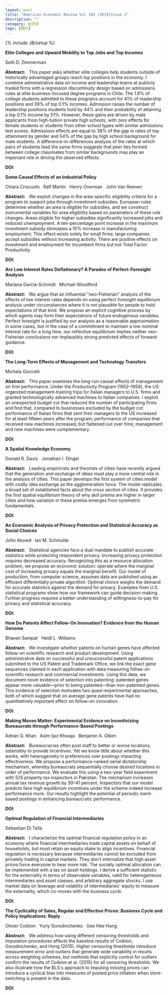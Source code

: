 ```yaml
---
layout: post
title: "American Economic Review Vol 109 (2019)Issue 1"
description: ""
category: 经济学
tags: [期刊]
---
```

{% include JB/setup %}

<p><strong>Elite Colleges and Upward Mobility to Top Jobs and Top Incomes</strong></p>
<p>Seth D. Zimmerman&nbsp;&nbsp;&nbsp;</p>
<p><strong>Abstract:</strong>&nbsp;&nbsp;&nbsp;This paper asks whether elite colleges help students outside of historically advantaged groups reach top positions in the economy. I combine administrative data on income and leadership teams at publicly traded firms with a regression discontinuity design based on admissions rules at elite business-focused degree programs in Chile. The 1.8% of college students admitted to these programs account for 41% of leadership positions and 39% of top 0.1% incomes. Admission raises the number of leadership positions students hold by 44% and their probability of attaining a top 0.1% income by 51%. However, these gains are driven by male applicants from high-tuition private high schools, with zero effects for female students or students from other school types with similar admissions test scores. Admissions effects are equal to 38% of the gap in rates of top attainment by gender and 54% of the gap by high school background for male students. A difference-in-differences analysis of the rates at which pairs of students lead the same firms suggests that peer ties formed between college classmates from similar backgrounds may play an important role in driving the observed effects.</p>
<p><strong>DOI</strong>:
</p>
<p> </p>
<p> </p>
  

<p><strong>Some Causal Effects of an Industrial Policy</strong></p>
<p>Chiara Criscuolo&nbsp;&nbsp;&nbsp;Ralf Martin&nbsp;&nbsp;&nbsp;Henry Overman&nbsp;&nbsp;&nbsp;John  Van Reenen&nbsp;&nbsp;&nbsp;</p>
<p><strong>Abstract:</strong>&nbsp;&nbsp;&nbsp;We exploit changes in the area-specific eligibility criteria for a program to support jobs through investment subsidies. European rules determine whether an area is eligible for subsidies, and we construct instrumental variables for area eligibility based on parameters of these rule changes. Areas eligible for higher subsidies significantly increased jobs and reduced unemployment. A ten-percentage point increase in the maximum investment subsidy stimulates a 10% increase in manufacturing employment. This effect exists solely for small firms: large companies accept subsidies without increasing activity. There are positive effects on investment and employment for incumbent firms but not Total Factor Productivity.</p>
<p><strong>DOI</strong>:
</p>
<p> </p>
<p> </p>
  

<p><strong>Are Low Interest Rates Deflationary? A Paradox of Perfect-Foresight Analysis</strong></p>
<p>Mariana García-Schmidt&nbsp;&nbsp;&nbsp;Michael Woodford&nbsp;&nbsp;&nbsp;</p>
<p><strong>Abstract:</strong>&nbsp;&nbsp;&nbsp;We argue that an influential "neo-Fisherian" analysis of the effects of low interest rates depends on using perfect foresight equilibrium analysis under circumstances where it is not plausible for people to hold expectations of that kind. We propose an explicit cognitive process by which agents may form their expectations of future endogenous variables. Perfect foresight is justified by our analysis as a reasonable approximation in some cases, but in the case of a commitment to maintain a low nominal interest rate for a long time, our reflective equilibrium implies neither neo-Fisherian conclusions nor implausibly strong predicted effects of forward guidance.</p>
<p><strong>DOI</strong>:
</p>
<p> </p>
<p> </p>
  

<p><strong>The Long-Term Effects of Management and Technology Transfers</strong></p>
<p>Michela Giorcelli&nbsp;&nbsp;&nbsp;</p>
<p><strong>Abstract:</strong>&nbsp;&nbsp;&nbsp;This paper examines the long-run causal effects of management on firm performance. Under the Productivity Program (1952–1958), the US organized management-training trips for Italian managers to U.S. firms and granted technologically advanced machines to Italian companies. I exploit an unexpected budget cut that reduced the number of participating firms and find that, compared to businesses excluded by the budget cut: performance of Italian firms that sent their managers to the US increased for at least fifteen years after the program; performance of companies that received new machines increased, but flattened out over time; management and new machines were complementary.</p>
<p><strong>DOI</strong>:
</p>
<p> </p>
<p> </p>
  

<p><strong>A Spatial Knowledge Economy</strong></p>
<p>Donald R. Davis&nbsp;&nbsp;&nbsp;Jonathan I. Dingel&nbsp;&nbsp;&nbsp;</p>
<p><strong>Abstract:</strong>&nbsp;&nbsp;&nbsp;Leading empiricists and theorists of cities have recently argued that the generation and exchange of ideas must play a more central role in the analysis of cities. This paper develops the first system of cities model with costly idea exchange as the agglomeration force. The model replicates a broad set of established facts about the cross section of cities. It provides the first spatial equilibrium theory of why skill premia are higher in larger cities and how variation in these premia emerges from symmetric fundamentals.</p>
<p><strong>DOI</strong>:
</p>
<p> </p>
<p> </p>
  

<p><strong>An Economic Analysis of Privacy Protection and Statistical Accuracy as Social Choices</strong></p>
<p>John Abowd&nbsp;&nbsp;&nbsp;Ian M. Schmutte&nbsp;&nbsp;&nbsp;</p>
<p><strong>Abstract:</strong>&nbsp;&nbsp;&nbsp;Statistical agencies face a dual mandate to publish accurate statistics while protecting respondent privacy. Increasing privacy protection requires decreased accuracy. Recognizing this as a resource allocation problem, we propose an economic solution: operate where the marginal cost of increasing privacy equals the marginal benefit. Our model of production, from computer science, assumes data are published using an efficient differentially private algorithm. Optimal choice weighs the demand for accurate statistics against the demand for privacy. Examples from U.S. statistical programs show how our framework can guide decision-making. Further progress requires a better understanding of willingness-to-pay for privacy and statistical accuracy.</p>
<p><strong>DOI</strong>:
</p>
<p> </p>
<p> </p>
  

<p><strong>How Do Patents Affect Follow-On Innovation? Evidence from the Human Genome</strong></p>
<p>Bhaven Sampat&nbsp;&nbsp;&nbsp;Heidi L. Williams&nbsp;&nbsp;&nbsp;</p>
<p><strong>Abstract:</strong>&nbsp;&nbsp;&nbsp;We investigate whether patents on human genes have affected follow-on scientific research and product development. Using administrative data on successful and unsuccessful patent applications submitted to the US Patent and Trademark Office, we link the exact gene sequences claimed in each application with data measuring follow-on scientific research and commercial investments. Using this data, we document novel evidence of selection into patenting: patented genes appear more valuable—prior to being patented—than non-patented genes. This evidence of selection motivates two quasi-experimental approaches, both of which suggest that on average gene patents have had no quantitatively important effect on follow-on innovation.</p>
<p><strong>DOI</strong>:
</p>
<p> </p>
<p> </p>
  

<p><strong>Making Moves Matter: Experimental Evidence on Incentivizing Bureaucrats through Performance-Based Postings</strong></p>
<p>Adnan Q. Khan&nbsp;&nbsp;&nbsp;Asim Ijaz Khwaja&nbsp;&nbsp;&nbsp;Benjamin A. Olken&nbsp;&nbsp;&nbsp;</p>
<p><strong>Abstract:</strong>&nbsp;&nbsp;&nbsp;Bureaucracies often post staff to better or worse locations, ostensibly to provide incentives. Yet we know little about whether this works, with heterogeneity in preferences over postings impacting effectiveness. We propose a performance-ranked serial dictatorship mechanism, whereby bureaucrats sequentially choose desired locations in order of performance. We evaluate this using a two-year field experiment with 525 property tax inspectors in Pakistan. The mechanism increases annual tax revenue growth by 30–41 percent. Inspectors that our model predicts face high equilibrium incentives under the scheme indeed increase performance more. Our results highlight the potential of periodic merit-based postings in enhancing bureaucratic performance.</p>
<p><strong>DOI</strong>:
</p>
<p> </p>
<p> </p>
  

<p><strong>Optimal Regulation of Financial Intermediaries</strong></p>
<p>Sebastian Di Tella&nbsp;&nbsp;&nbsp;</p>
<p><strong>Abstract:</strong>&nbsp;&nbsp;&nbsp;I characterize the optimal financial regulation policy in an economy where financial intermediaries trade capital assets on behalf of households, but must retain an equity stake to align incentives. Financial regulation is necessary because intermediaries cannot be excluded from privately trading in capital markets. They don't internalize that high asset prices force everyone to bear more risk. The socially optimal allocation can be implemented with a tax on asset holdings. I derive a sufficient statistic for the externality in terms of observable variables, valid for heterogeneous intermediaries and asset classes, and arbitrary aggregate shocks. I use market data on leverage and volatility of intermediaries' equity to measure the externality, which co-moves with the business cycle.</p>
<p><strong>DOI</strong>:
</p>
<p> </p>
<p> </p>
  

<p><strong>The Cyclicality of Sales, Regular and Effective Prices: Business Cycle and Policy Implications: Reply</strong></p>
<p>Olivier Coibion&nbsp;&nbsp;&nbsp;Yuriy Gorodnichenko&nbsp;&nbsp;&nbsp;Gee Hee Hong&nbsp;&nbsp;&nbsp;</p>
<p><strong>Abstract:</strong>&nbsp;&nbsp;&nbsp;We address how using different censoring thresholds and imputation procedures affects the baseline results of Coibion, Gorodnichenko, and Hong (2015). Higher censoring thresholds introduce measurement error and outliers that generate wide variability in results across weighting schemes, but methods that explicitly control for outliers confirm the results of Coibion et al. (2015) for all censoring thresholds. We also illustrate how the BLS's approach to imputing missing prices can introduce a cyclical bias into measures of posted price inflation when store-switching is present in the data.</p>
<p><strong>DOI</strong>:
</p>
<p> </p>
<p> </p>
  